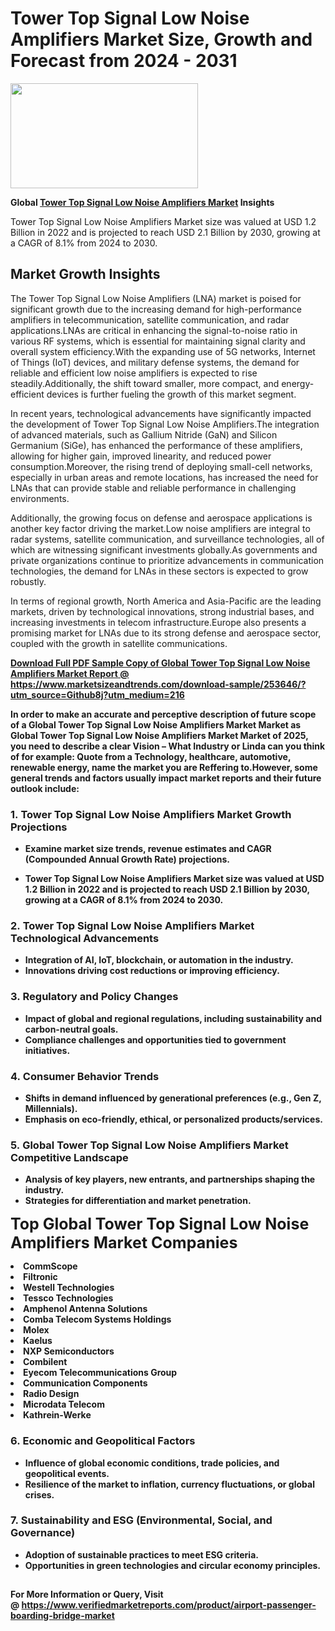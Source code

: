 <H1>Tower Top Signal Low Noise Amplifiers Market Size, Growth and Forecast from 2024 - 2031</H1><img class="aligncenter size-medium wp-image-584254" src="https://thirdeyenews.in/wp-content/uploads/2024/09/Global-Market-Research-300x168.jpeg" alt="" width="300" height="168" /><p><strong>Global&nbsp;<a href="https://www.marketsizeandtrends.com/download-sample/253646/?utm_source=Github8j?utm_medium=216">Tower Top Signal Low Noise Amplifiers Market</a> Insights</strong></p><p>Tower Top Signal Low Noise Amplifiers Market size was valued at USD 1.2 Billion in 2022 and is projected to reach USD 2.1 Billion by 2030, growing at a CAGR of 8.1% from 2024 to 2030.</p><p><h2>Market Growth Insights</h2> <p>The Tower Top Signal Low Noise Amplifiers (LNA) market is poised for significant growth due to the increasing demand for high-performance amplifiers in telecommunication, satellite communication, and radar applications.LNAs are critical in enhancing the signal-to-noise ratio in various RF systems, which is essential for maintaining signal clarity and overall system efficiency.With the expanding use of 5G networks, Internet of Things (IoT) devices, and military defense systems, the demand for reliable and efficient low noise amplifiers is expected to rise steadily.Additionally, the shift toward smaller, more compact, and energy-efficient devices is further fueling the growth of this market segment.</p> <p><strong><a href="sample-link"></a></strong></p> <p>In recent years, technological advancements have significantly impacted the development of Tower Top Signal Low Noise Amplifiers.The integration of advanced materials, such as Gallium Nitride (GaN) and Silicon Germanium (SiGe), has enhanced the performance of these amplifiers, allowing for higher gain, improved linearity, and reduced power consumption.Moreover, the rising trend of deploying small-cell networks, especially in urban areas and remote locations, has increased the need for LNAs that can provide stable and reliable performance in challenging environments.</p> <p>Additionally, the growing focus on defense and aerospace applications is another key factor driving the market.Low noise amplifiers are integral to radar systems, satellite communication, and surveillance technologies, all of which are witnessing significant investments globally.As governments and private organizations continue to prioritize advancements in communication technologies, the demand for LNAs in these sectors is expected to grow robustly.</p> <p>In terms of regional growth, North America and Asia-Pacific are the leading markets, driven by technological innovations, strong industrial bases, and increasing investments in telecom infrastructure.Europe also presents a promising market for LNAs due to its strong defense and aerospace sector, coupled with the growth in satellite communications.</p> <p><strong><a href="more-info-link"></p><p><span class=""><strong>Download Full PDF Sample Copy of Global Tower Top Signal Low Noise Amplifiers Market Report</strong> @ <a href="https://www.marketsizeandtrends.com/download-sample/253646/?utm_source=Github8j?utm_medium=216" target="_blank">https://www.marketsizeandtrends.com/download-sample/253646/?utm_source=Github8j?utm_medium=216</a></span></p><p>In order to make an accurate and perceptive description of future scope of a Global&nbsp;Tower Top Signal Low Noise Amplifiers Market Market as Global&nbsp;Tower Top Signal Low Noise Amplifiers Market Market of 2025, you need to describe a clear Vision &ndash; What Industry or Linda can you think of for example: Quote from a Technology, healthcare, automotive, renewable energy, name the market you are Reffering to.However, some general trends and factors usually impact market reports and their future outlook include:</p><h3>1.&nbsp;<strong>Tower Top Signal Low Noise Amplifiers Market Growth Projections</strong></h3><ul><li>Examine market size trends, revenue estimates and CAGR (Compounded Annual Growth Rate) projections.</li><li><p>Tower Top Signal Low Noise Amplifiers Market size was valued at USD 1.2 Billion in 2022 and is projected to reach USD 2.1 Billion by 2030, growing at a CAGR of 8.1% from 2024 to 2030.</p></li></ul><h3>2.&nbsp;<strong>Tower Top Signal Low Noise Amplifiers Market Technological Advancements</strong></h3><ul><li>Integration of AI, IoT, blockchain, or automation in the industry.</li><li>Innovations driving cost reductions or improving efficiency.</li></ul><h3>3.&nbsp;<strong>Regulatory and Policy Changes</strong></h3><ul><li>Impact of global and regional regulations, including sustainability and carbon-neutral goals.</li><li>Compliance challenges and opportunities tied to government initiatives.</li></ul><h3>4.&nbsp;<strong>Consumer Behavior Trends</strong></h3><ul><li>Shifts in demand influenced by generational preferences (e.g., Gen Z, Millennials).</li><li>Emphasis on eco-friendly, ethical, or personalized products/services.</li></ul><h3>5.&nbsp;<strong>Global Tower Top Signal Low Noise Amplifiers Market Competitive Landscape</strong></h3><ul><li>Analysis of key players, new entrants, and partnerships shaping the industry.</li><li>Strategies for differentiation and market penetration.</li></ul><p data-pm-slice="1 1 []"><span style="color: inherit; font-family: inherit; font-size: 25px;">Top Global Tower Top Signal Low Noise Amplifiers Market Companies</span></p><div class="" data-test-id=""><p><li>CommScope</li><li> Filtronic</li><li> Westell Technologies</li><li> Tessco Technologies</li><li> Amphenol Antenna Solutions</li><li> Comba Telecom Systems Holdings</li><li> Molex</li><li> Kaelus</li><li> NXP Semiconductors</li><li> Combilent</li><li> Eyecom Telecommunications Group</li><li> Communication Components</li><li> Radio Design</li><li> Microdata Telecom</li><li> Kathrein-Werke</li></p></div><h3>6.&nbsp;<strong>Economic and Geopolitical Factors</strong></h3><ul><li>Influence of global economic conditions, trade policies, and geopolitical events.</li><li>Resilience of the market to inflation, currency fluctuations, or global crises.</li></ul><h3>7.&nbsp;<strong>Sustainability and ESG (Environmental, Social, and Governance)</strong></h3><ul><li>Adoption of sustainable practices to meet ESG criteria.</li><li>Opportunities in green technologies and circular economy principles.</li></ul><h2><strong style="font-size: 14px;">For More Information or Query, Visit @&nbsp;</strong><a style="background-color: #ffffff; font-size: 14px;" href="https://www.marketsizeandtrends.com/report/tower-top-signal-low-noise-amplifiers-market/" target="_blank">https://www.verifiedmarketreports.com/product/airport-passenger-boarding-bridge-market</a></h2>